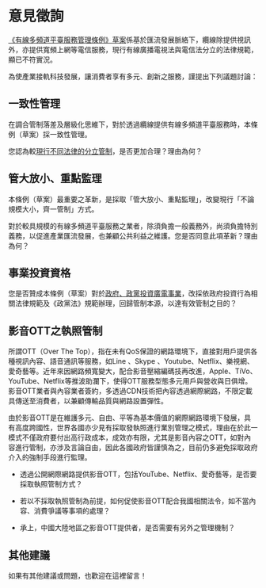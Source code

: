 # 意見徵詢

[《有線多頻道平臺服務管理條例》草案](http://www.slideshare.net/vtaiwan/ss-59584967)係基於匯流發展脈絡下，纜線除提供視訊外，亦提供寬頻上網等電信服務，現行有線廣播電視法與電信法分立的法律規範，顯已不符實況。

為使產業接軌科技發展，讓消費者享有多元、創新之服務，謹提出下列議題討論：

## 一致性管理

在調合管制落差及層級化思維下，對於透過纜線提供有線多頻道平臺服務時，本條例（草案）採一致性管理。

您認為較[現行不同法律的分立管制](http://www.slideshare.net/vtaiwan/ss-59671855)，是否更加合理？理由為何？

## 管大放小、重點監理

本條例（草案）最重要之革新，是採取「管大放小、重點監理」，改變現行「不論規模大小，齊一管制」方式。

對於較具規模的有線多頻道平臺服務之業者，除須負擔一般義務外，尚須負擔特別義務，以促進產業匯流發展，也兼顧公共利益之維護。您是否同意此項革新？理由為何？

## 事業投資資格

您是否贊成本條例（草案）對於[政府、政黨投資廣電事業](http://www.slideshare.net/vtaiwan/ss-59606587)，改採依政府投資行為相關法律規範及《政黨法》規範辦理，回歸管制本源，以達有效管制之目的？

## 影音OTT之執照管制

所謂OTT（Over The Top），指在未有QoS保證的網路環境下，直接對用戶提供各種視訊內容、語音通訊等服務，如Line 、Skype 、Youtube、Netflix、樂視網、愛奇藝等。近年來因網路頻寬變大，配合影音壓縮編碼技再改進，Apple、TiVo、YouTube、Netflix等推波助瀾下，使得OTT服務型態多元用戶與營收與日俱增。影音OTT業者與內容業者簽約，多透過CDN技術把內容透過網際網路，不限定載具傳送至消費者，以兼顧傳輸品質與網路設置彈性。

由於影音OTT是在維護多元、自由、平等為基本價值的網際網路環境下發展，具有高度跨國性，世界各國亦少見有採取發執照進行業別管理之模式，理由在於此一模式不僅政府要付出高行政成本，成效亦有限，尤其是影音內容之OTT，如對內容進行管制，亦涉及言論自由，因此各國政府皆謹慎為之，目前仍多避免採取政府介入的強制手段進行監理。

* 透過公開網際網路提供影音OTT，包括YouTube、Netflix、愛奇藝等，是否要採取執照管制方式？

* 若以不採取執照管制為前提，如何促使影音OTT配合我國相關法令，如不當內容、消費爭議等事項的處理？

* 承上，中國大陸地區之影音OTT提供者，是否需要有另外之管理機制？

## 其他建議

如果有其他建議或問題，也歡迎在這裡留言！
